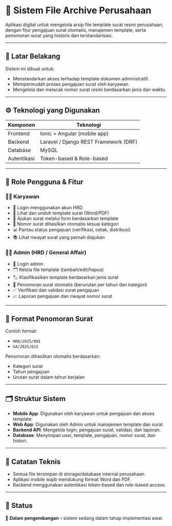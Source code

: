 # 📁 Sistem File Archive Perusahaan

Aplikasi digital untuk mengelola arsip file template surat resmi perusahaan, dengan fitur pengajuan surat otomatis, manajemen template, serta penomoran surat yang historis dan terstandarisasi.

---

## 🧭 Latar Belakang

Sistem ini dibuat untuk:
- Menstandarkan akses terhadap template dokumen administratif.
- Mempermudah proses pengajuan surat oleh karyawan.
- Mengelola dan melacak nomor surat resmi berdasarkan jenis dan waktu.

---

## ⚙️ Teknologi yang Digunakan

| Komponen     | Teknologi                    |
|--------------|-------------------------------|
| Frontend     | Ionic + Angular (mobile app)  |
| Backend      | Laravel / Django REST Framework (DRF) |
| Database     | MySQL                         |
| Autentikasi  | Token-based & Role-based      |

---

## 👥 Role Pengguna & Fitur

### 👨‍💼 Karyawan
- 🔐 Login menggunakan akun HRD
- 📄 Lihat dan unduh template surat (Word/PDF)
- 📝 Ajukan surat melalui form berdasarkan template
- 🔢 Nomor surat dihasilkan otomatis sesuai kategori
- 📊 Pantau status pengajuan (verifikasi, cetak, distribusi)
- 📚 Lihat riwayat surat yang pernah diajukan

### 🧑‍💼 Admin (HRD / General Affair)
- 🔐 Login admin
- 🗂 Kelola file template (tambah/edit/hapus)
- 🏷 Klasifikasikan template berdasarkan jenis surat
- 🔢 Penomoran surat otomatis (berurutan per tahun dan kategori)
- ✅ Verifikasi dan validasi surat pengajuan
- 📈 Laporan pengajuan dan riwayat nomor surat

---

## 📌 Format Penomoran Surat

Contoh format:
- `HRD/2025/001`
- `GA/2025/015`

Penomoran dihasilkan otomatis berdasarkan:
- Kategori surat
- Tahun pengajuan
- Urutan surat dalam tahun berjalan

---

## 🗂 Struktur Sistem

- **Mobile App**: Digunakan oleh karyawan untuk pengajuan dan akses template.
- **Web App**: Digunakan oleh Admin untuk manajemen template dan surat.
- **Backend API**: Mengelola login, pengajuan surat, validasi, dan laporan.
- **Database**: Menyimpan user, template, pengajuan, nomor surat, dan histori.

---

## 📎 Catatan Teknis

- Semua file tersimpan di storage/database internal perusahaan.
- Aplikasi mobile wajib mendukung format Word dan PDF.
- Backend menggunakan autentikasi token-based dan role-based access.

---

## 🚀 Status

🔧 **Dalam pengembangan** – sistem sedang dalam tahap implementasi awal.

